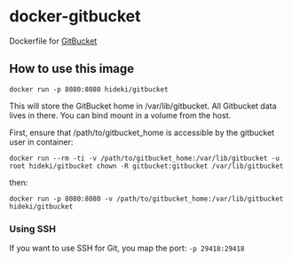 docker-gitbucket
================

Dockerfile for [GitBucket](https://github.com/takezoe/gitbucket)


How to use this image
---------------------

    docker run -p 8080:8080 hideki/gitbucket

This will store the GitBucket home in /var/lib/gitbucket.
All Gitbucket data lives in there.
You can bind mount in a volume from the host.

First, ensure that /path/to/gitbucket_home is accessible by the gitbucket user in container:

    docker run --rm -ti -v /path/to/gitbucket_home:/var/lib/gitbucket -u root hideki/gitbucket chown -R gitbucket:gitbucket /var/lib/gitbucket

then:

    docker run -p 8080:8080 -v /path/to/gitbucket_home:/var/lib/gitbucket hideki/gitbucket


### Using SSH

If you want to use SSH for Git, you map the port: `-p 29418:29418`
